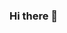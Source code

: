 ### Hi there 👋

<!--
**Arkhean/Arkhean** is a ✨ _special_ ✨ repository because its `README.md` (this file) appears on your GitHub profile. -->

